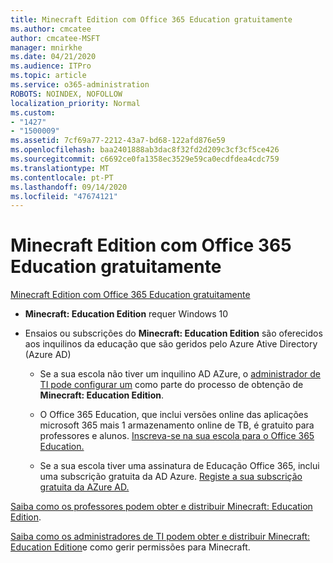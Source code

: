 ```yaml
---
title: Minecraft Edition com Office 365 Education gratuitamente
ms.author: cmcatee
author: cmcatee-MSFT
manager: mnirkhe
ms.date: 04/21/2020
ms.audience: ITPro
ms.topic: article
ms.service: o365-administration
ROBOTS: NOINDEX, NOFOLLOW
localization_priority: Normal
ms.custom:
- "1427"
- "1500009"
ms.assetid: 7cf69a77-2212-43a7-bd68-122afd876e59
ms.openlocfilehash: baa2401888ab3dac8f32fd2d209c3cf3cf5ce426
ms.sourcegitcommit: c6692ce0fa1358ec3529e59ca0ecdfdea4cdc759
ms.translationtype: MT
ms.contentlocale: pt-PT
ms.lasthandoff: 09/14/2020
ms.locfileid: "47674121"
---
```

# <a name="minecraft-edition-with-office-365-education-for-free"></a>Minecraft Edition com Office 365 Education gratuitamente

[Minecraft Edition com Office 365 Education gratuitamente](https://docs.microsoft.com/education/windows/get-minecraft-for-education)
  
- **Minecraft: Education Edition** requer Windows 10

- Ensaios ou subscrições do **Minecraft: Education Edition** são oferecidos aos inquilinos da educação que são geridos pelo Azure Ative Directory (Azure AD)

  - Se a sua escola não tiver um inquilino AD AZure, o [administrador de TI pode configurar um](https://docs.microsoft.com/education/windows/school-get-minecraft) como parte do processo de obtenção de **Minecraft: Education Edition**.

  - O Office 365 Education, que inclui versões online das aplicações microsoft 365 mais 1 armazenamento online de TB, é gratuito para professores e alunos. [Inscreva-se na sua escola para o Office 365 Education.](https://products.office.com/academic/office-365-education-plan)

  - Se a sua escola tiver uma assinatura de Educação Office 365, inclui uma subscrição gratuita da AD Azure. [Registe a sua subscrição gratuita da AZure AD.](https://msdn.microsoft.com/library/windows/hardware/mt703369%28v=vs.85%29.aspx)

[Saiba como os professores podem obter e distribuir Minecraft: Education Edition](https://docs.microsoft.com/education/windows/teacher-get-minecraft).
  
[Saiba como os administradores de TI podem obter e distribuir Minecraft: Education Edition](https://docs.microsoft.com/education/windows/school-get-minecraft)e como gerir permissões para Minecraft.